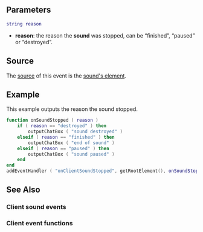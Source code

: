 Parameters
----------

``` lua
string reason
```

-   **reason**: the reason the **sound** was stopped, can be “finished”, “paused” or “destroyed”.

Source
------

The [source](/event_system#Event_source.md "wikilink") of this event is the [sound's element](/Element/Sound.md "wikilink").

Example
-------

This example outputs the reason the sound stopped.

``` lua
function onSoundStopped ( reason )
    if ( reason == "destroyed" ) then
        outputChatBox ( "sound destroyed" )
    elseif ( reason == "finished" ) then
        outputChatBox ( "end of sound" )
    elseif ( reason == "paused" ) then
        outputChatBox ( "sound paused" )
    end
end
addEventHandler ( "onClientSoundStopped", getRootElement(), onSoundStopped )
```

See Also
--------

### Client sound events

### Client event functions
